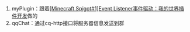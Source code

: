 1. myPlugin：跟着[[Minecraft Spigot#1]Event Listener事件驱动：我的世界插件开发](https://www.bilibili.com/video/BV1A44y1N7Nd)做的
2. qqChat：通过cq-http接口将服务器信息发送到群
